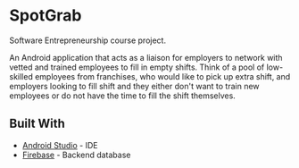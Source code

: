 # SpotGrab

Software Entrepreneurship course project.

An Android application that acts as a liaison for employers to network with vetted and trained employees to fill in empty shifts. Think of a pool of low-skilled employees from franchises, who would like to pick up extra shift, and employers looking to fill shift and they either don't want to train new employees or do not have the time to fill the shift themselves. 


## Built With

* [Android Studio](https://developer.android.com/studio) - IDE
* [Firebase](https://firebase.google.com) - Backend database

